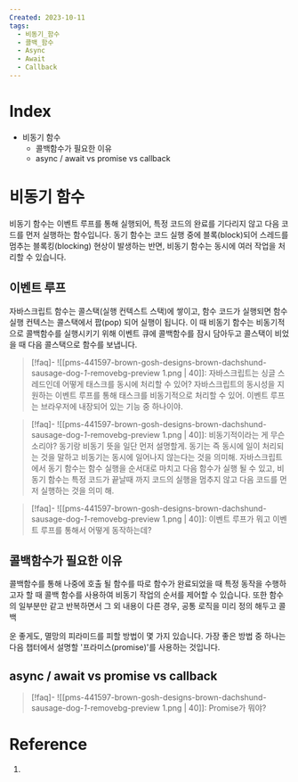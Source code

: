 ```yaml
---
Created: 2023-10-11
tags:
  - 비동기_함수
  - 콜백_함수
  - Async
  - Await
  - Callback
---
```

# Index
- 비동기 함수
    - 콜백함수가 필요한 이유
    - async / await vs promise vs callback
# 비동기 함수
비동기 함수는 이벤트 루프를 통해 실행되어, 특정 코드의 완료를 기다리지 않고 다음 코드를 먼저 실행하는 함수입니다. 동기 함수는 코드 실행 중에 블록(block)되어 스레드를 멈추는 블록킹(blocking) 현상이 발생하는 반면, 비동기 함수는 동시에 여러 작업을 처리할 수 있습니다. 
## 이벤트 루프
자바스크립트 함수는 콜스택(실행 컨텍스트 스택)에 쌓이고, 함수 코드가 실행되면 함수 실행 컨텍스는 콜스택에서 팝(pop) 되어 실행이 됩니다. 이 때 비동기 함수는 비동기적으로 콜백함수를 실행시키기 위해 이벤트 큐에 콜백함수를 잠시 담아두고 콜스택이 비었을 때 다음 콜스택으로 함수를 보냅니다. 

> [!faq]- ![[pms-441597-brown-gosh-designs-brown-dachshund-sausage-dog-_1_-removebg-preview 1.png | 40]]: 자바스크립트는 싱글 스레드인데 어떻게 태스크를 동시에 처리할 수 있어?
> 자바스크립트의 동시성을 지원하는 이벤트 루프를 통해 태스크를 비동기적으로 처리할 수 있어. 이벤트 루프는 브라우저에 내장되어 있는 기능 중 하나이야. 

> [!faq]- ![[pms-441597-brown-gosh-designs-brown-dachshund-sausage-dog-_1_-removebg-preview 1.png | 40]]: 비동기적이라는 게 무슨 소리야? 
> 동기랑 비동기 뜻을 일단 먼저 설명할게. 동기는 즉 동시에 일이 처리되는 것을 말하고 비동기는 동시에 일어나지 않는다는 것을 의미해.
> 자바스크립트에서 동기 함수는 함수 실행을 순서대로 마치고 다음 함수가 실행 될 수 있고, 비동기 함수는 특정 코드가 끝날때 까지 코드의 실행을 멈추지 않고 다음 코드를 먼저 실행하는 것을 의미 해. 

> [!faq]- ![[pms-441597-brown-gosh-designs-brown-dachshund-sausage-dog-_1_-removebg-preview 1.png | 40]]: 이벤트 루프가 뭐고 이벤트 루프를 통해서 어떻게 동작하는데?
> 

## 콜백함수가 필요한 이유
콜백함수를 통해 나중에 호출 될 함수를 따로 함수가 완료되었을 때 특정 동작을 수행하고자 할 때 콜백 함수를 사용하여 비동기 작업의 순서를 제어할 수 있습니다. 또한 함수의 일부분만 같고 반복하면서 그 외 내용이 다른 경우, 공통 로직을 미리 정의 해두고 콜백 

운 좋게도, 멸망의 피라미드를 피할 방법이 몇 가지 있습니다. 가장 좋은 방법 중 하나는 다음 챕터에서 설명할 '프라미스(promise)'를 사용하는 것입니다.
## async / await vs promise vs callback

> [!faq]- ![[pms-441597-brown-gosh-designs-brown-dachshund-sausage-dog-_1_-removebg-preview 1.png | 40]]: Promise가 뭐야?
> 
# Reference
1. 